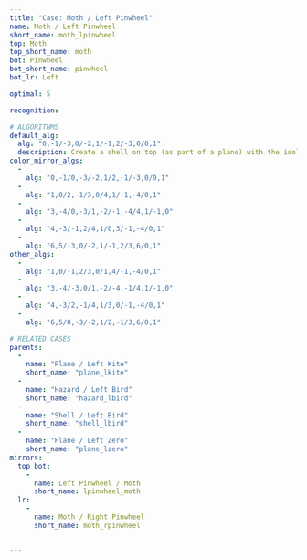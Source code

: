 ```yaml
---
title: "Case: Moth / Left Pinwheel"
name: Moth / Left Pinwheel
short_name: moth_lpinwheel
top: Moth
top_short_name: moth
bot: Pinwheel
bot_short_name: pinwheel
bot_lr: Left

optimal: 5

recognition:

# ALGORITHMS
default_alg:
  alg: "0,-1/-3,0/-2,1/-1,2/-3,0/0,1"
  description: Create a shell on top (as part of a plane) with the isolated corner on top and a tent on bottom.
color_mirror_algs:
  -
    alg: "0,-1/0,-3/-2,1/2,-1/-3,0/0,1"
  -
    alg: "1,0/2,-1/3,0/4,1/-1,-4/0,1"
  -
    alg: "3,-4/0,-3/1,-2/-1,-4/4,1/-1,0"
  -
    alg: "4,-3/-1,2/4,1/0,3/-1,-4/0,1"
  -
    alg: "6,5/-3,0/-2,1/-1,2/3,6/0,1"
other_algs:
  -
    alg: "1,0/-1,2/3,0/1,4/-1,-4/0,1"
  -
    alg: "3,-4/-3,0/1,-2/-4,-1/4,1/-1,0"
  -
    alg: "4,-3/2,-1/4,1/3,0/-1,-4/0,1"
  -
    alg: "6,5/0,-3/-2,1/2,-1/3,6/0,1"

# RELATED CASES
parents:
  -
    name: "Plane / Left Kite"
    short_name: "plane_lkite"
  -
    name: "Hazard / Left Bird"
    short_name: "hazard_lbird"
  -
    name: "Shell / Left Bird"
    short_name: "shell_lbird"
  -
    name: "Plane / Left Zero"
    short_name: "plane_lzero"
mirrors:
  top_bot:
    -
      name: Left Pinwheel / Moth
      short_name: lpinwheel_moth
  lr:
    -
      name: Moth / Right Pinwheel
      short_name: moth_rpinwheel


---
```


